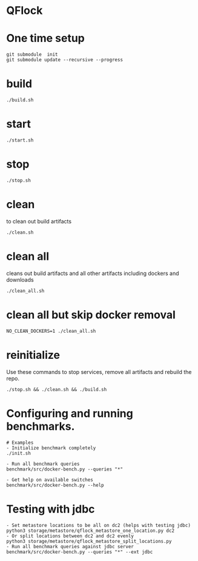 # QFlock

# One time setup

```shell
git submodule  init
git submodule update --recursive --progress
```

# build
```shell
./build.sh
```
# start
```shell
./start.sh
```
# stop
```shell
./stop.sh
```
# clean<BR>
to clean out build artifacts
```shell
./clean.sh
```
# clean all<BR>
cleans out build artifacts and all other artifacts including dockers and downloads
```shell
./clean_all.sh
```
# clean all but skip docker removal
```shell
NO_CLEAN_DOCKERS=1 ./clean_all.sh
```

# reinitialize
Use these commands to stop services, remove all artifacts and rebuild the repo.
```shell
./stop.sh && ./clean.sh && ./build.sh
```

# Configuring and running benchmarks.
```shell
# Examples
- Initialize benchmark completely
./init.sh

- Run all benchmark queries
benchmark/src/docker-bench.py --queries "*"

- Get help on available switches
benchmark/src/docker-bench.py --help
```

# Testing with jdbc
```shell  
- Set metastore locations to be all on dc2 (helps with testing jdbc)
python3 storage/metastore/qflock_metastore_one_location.py dc2
- Or split locations between dc2 and dc2 evenly
python3 storage/metastore/qflock_metastore_split_locations.py
- Run all benchmark queries against jdbc server
benchmark/src/docker-bench.py --queries "*" --ext jdbc
```
